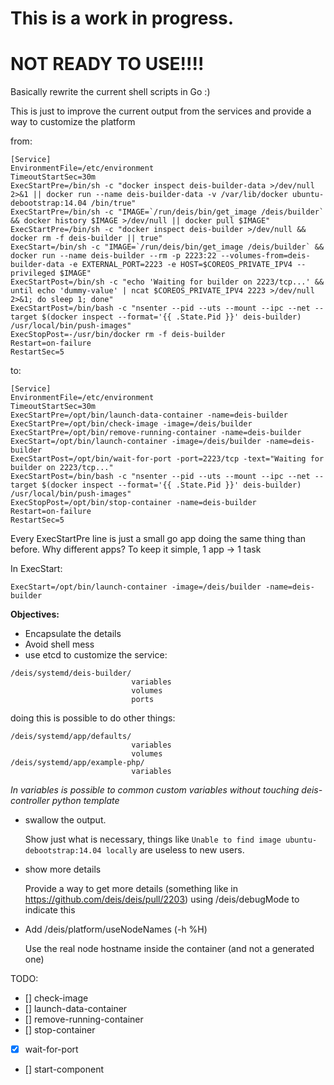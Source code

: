 This is a work in progress. 
===============

NOT READY TO USE!!!!
===============



Basically rewrite the current shell scripts in Go :)

This is just to improve the current output from the services and provide a way to customize the platform

from:
```console
[Service]
EnvironmentFile=/etc/environment
TimeoutStartSec=30m
ExecStartPre=/bin/sh -c "docker inspect deis-builder-data >/dev/null 2>&1 || docker run --name deis-builder-data -v /var/lib/docker ubuntu-debootstrap:14.04 /bin/true"
ExecStartPre=/bin/sh -c "IMAGE=`/run/deis/bin/get_image /deis/builder` && docker history $IMAGE >/dev/null || docker pull $IMAGE"
ExecStartPre=/bin/sh -c "docker inspect deis-builder >/dev/null && docker rm -f deis-builder || true"
ExecStart=/bin/sh -c "IMAGE=`/run/deis/bin/get_image /deis/builder` && docker run --name deis-builder --rm -p 2223:22 --volumes-from=deis-builder-data -e EXTERNAL_PORT=2223 -e HOST=$COREOS_PRIVATE_IPV4 --privileged $IMAGE"
ExecStartPost=/bin/sh -c "echo 'Waiting for builder on 2223/tcp...' && until echo 'dummy-value' | ncat $COREOS_PRIVATE_IPV4 2223 >/dev/null 2>&1; do sleep 1; done"
ExecStartPost=/bin/bash -c "nsenter --pid --uts --mount --ipc --net --target $(docker inspect --format='{{ .State.Pid }}' deis-builder) /usr/local/bin/push-images"
ExecStopPost=-/usr/bin/docker rm -f deis-builder
Restart=on-failure
RestartSec=5
```

to:
```console
[Service]
EnvironmentFile=/etc/environment
TimeoutStartSec=30m
ExecStartPre=/opt/bin/launch-data-container -name=deis-builder
ExecStartPre=/opt/bin/check-image -image=/deis/builder
ExecStartPre=/opt/bin/remove-running-container -name=deis-builder
ExecStart=/opt/bin/launch-container -image=/deis/builder -name=deis-builder
ExecStartPost=/opt/bin/wait-for-port -port=2223/tcp -text="Waiting for builder on 2223/tcp..."
ExecStartPost=/bin/bash -c "nsenter --pid --uts --mount --ipc --net --target $(docker inspect --format='{{ .State.Pid }}' deis-builder) /usr/local/bin/push-images"
ExecStopPost=/opt/bin/stop-container -name=deis-builder
Restart=on-failure
RestartSec=5
```

Every ExecStartPre line is just a small go app doing the same thing than before.
Why different apps? To keep it simple, 1 app -> 1 task

In ExecStart:
```console
ExecStart=/opt/bin/launch-container -image=/deis/builder -name=deis-builder
````

**Objectives:**

* Encapsulate the details
* Avoid shell mess
* use etcd to customize the service:
```
/deis/systemd/deis-builder/
                           variables
                           volumes
                           ports
```

doing this is possible to do other things:
```
/deis/systemd/app/defaults/
                           variables
                           volumes
/deis/systemd/app/example-php/
                           variables                                                                  
````

*In variables is possible to common custom variables without touching deis-controller python template*



* swallow the output.

  Show just what is necessary, things like `Unable to find image ubuntu-debootstrap:14.04 locally` are useless to new users.

* show more details

  Provide a way to get more details (something like in https://github.com/deis/deis/pull/2203) using /deis/debugMode to indicate this

* Add /deis/platform/useNodeNames (-h %H)

  Use the real node hostname inside the container (and not a generated one)

TODO:
- [] check-image
- [] launch-data-container
- [] remove-running-container
- [] stop-container
- [X] wait-for-port
- [] start-component
